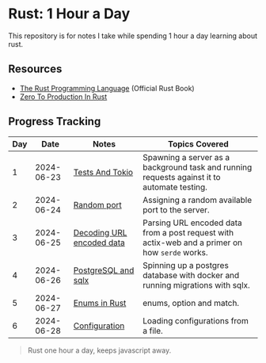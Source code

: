 # Rust: 1 Hour a Day

This repository is for notes I take while spending 1 hour a day learning about rust.

## Resources

- [The Rust Programming Language](https://doc.rust-lang.org/book/) (Official Rust Book)
- [Zero To Production In Rust](https://www.zero2prod.com)

## Progress Tracking

| Day   | Date       | Notes                                               | Topics Covered                                                                                 |
| ----- | ---------- | --------------------------------------------------- | ---------------------------------------------------------------------------------------------- |
| 1     | 2024-06-23 | [Tests And Tokio](tests_and_tokio.md)               | Spawning a server as a background task and running requests against it to automate testing.    |
| 2<br> | 2024-06-24 | [Random port](random_port.md)                       | Assigning a random available port to the server.                                               |
| 3     | 2024-06-25 | [Decoding URL encoded data](parsing_a_post_request) | Parsing URL encoded data from a post request with actix-web and a primer on how `serde` works. |
| 4     | 2024-06-26 | [PostgreSQL and sqlx](postgres_sqlx)                | Spinning up a postgres database with docker and running migrations with sqlx.                  |
| 5     | 2024-06-27 | [Enums in Rust](enums_in_rust.md)                   | enums, option and match.                                                                       |
| 6     | 2024-06-28 | [Configuration](configuration)                      | Loading configurations from a file.                                                            |

> Rust one hour a day, keeps javascript away.